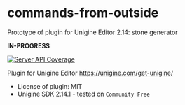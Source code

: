 # commands-from-outside

Prototype of plugin for Unigine Editor 2.14: stone generator

**IN-PROGRESS**

[![Server API Coverage](https://img.shields.io/badge/Unigine-2.14.1-yellow.svg)](https://developer.unigine.com/en/docs/2.14.1/)

Plugin for Unigine Editor https://unigine.com/get-unigine/

* License of plugin: MIT
* Unigine SDK 2.14.1 - tested on `Community Free`


